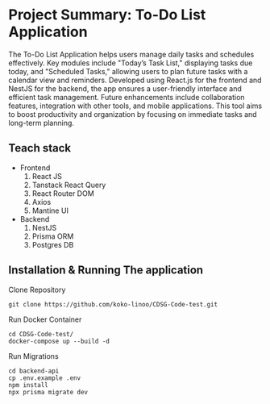 # Project Summary: To-Do List Application

The To-Do List Application helps users manage daily tasks and schedules effectively. Key modules include "Today’s Task List," displaying tasks due today, and "Scheduled Tasks," allowing users to plan future tasks with a calendar view and reminders. Developed using React.js for the frontend and NestJS for the backend, the app ensures a user-friendly interface and efficient task management. Future enhancements include collaboration features, integration with other tools, and mobile applications. This tool aims to boost productivity and organization by focusing on immediate tasks and long-term planning.

## Teach stack

- Frontend
  1. React JS
  2. Tanstack React Query
  3. React Router DOM
  4. Axios
  5. Mantine UI
- Backend
  1. NestJS
  2. Prisma ORM
  3. Postgres DB

## Installation & Running The application

Clone Repository

```
git clone https://github.com/koko-linoo/CDSG-Code-test.git
```

Run Docker Container

```
cd CDSG-Code-test/
docker-compose up --build -d
```

Run Migrations

```
cd backend-api
cp .env.example .env
npm install
npx prisma migrate dev
```
